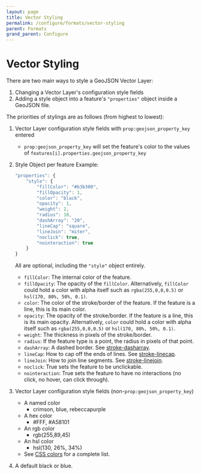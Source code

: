 ```yaml
---
layout: page
title: Vector Styling
permalink: /configure/formats/vector-styling
parent: Formats
grand_parent: Configure
---
```


# Vector Styling

There are two main ways to style a GeoJSON Vector Layer:

1. Changing a Vector Layer's configuration style fields
1. Adding a style object into a feature's `"properties"` object inside a GeoJSON file.

The priorities of stylings are as follows (from highest to lowest):

1. Vector Layer configuration style fields with `prop:geojson_property_key` entered
   - `prop:geojson_property_key` will set the feature's color to the values of `features[i].properties.geojson_property_key`
2. Style Object per feature
   Example:

   ```javascript
   "properties": {
       "style": {
           "fillColor": "#b3b300",
           "fillOpacity": 1,
           "color": "black",
           "opacity": 1,
           "weight": 2,
           "radius": 10,
           "dashArray": "20",
           "lineCap": "square",
           "lineJoin": "miter",
           "noclick": true,
           "nointeraction": true
       }
   }
   ```

   All are optional, including the `"style"` object entirely.

   - `fillColor`: The internal color of the feature.
   - `fillOpacity`: The opacity of the `fillColor`. Alternatively, `fillColor` could hold a color with alpha itself such as `rgba(255,0,0,0.5)` or `hsl(170, 80%, 50%, 0.1)`.
   - `color`: The color of the stroke/border of the feature. If the feature is a line, this is its main color.
   - `opacity`: The opacity of the stroke/border. If the feature is a line, this is its main opacity. Alternatively, `color` could hold a color with alpha itself such as `rgba(255,0,0,0.5)` or `hsl(170, 80%, 50%, 0.1)`.
   - `weight`: The thickness in pixels of the stroke/border.
   - `radius`: If the feature type is a point, the radius in pixels of that point.
   - `dashArray`: A dashed border. See [stroke-dasharray](https://developer.mozilla.org/en-US/docs/Web/SVG/Attribute/stroke-dasharray).
   - `lineCap`: How to cap off the ends of lines. See [stroke-linecap](https://developer.mozilla.org/en-US/docs/Web/SVG/Attribute/stroke-linecap).
   - `lineJoin`: How to join line segments. See [stroke-linejoin](https://developer.mozilla.org/en-US/docs/Web/SVG/Attribute/stroke-linejoin).
   - `noclick`: True sets the feature to be unclickable.
   - `nointeraction`: True sets the feature to have no interactions (no click, no hover, can click through).

3. Vector Layer configuration style fields (non-`prop:geojson_property_key`)
   - A named color
     - crimson, blue, rebeccapurple
   - A hex color
     - #FFF, #A58101
   - An rgb color
     - rgb(255,89,45)
   - An hsl color
     - hsl(130, 26%, 34%)
   - See [CSS colors](https://developer.mozilla.org/en-US/docs/Web/CSS/color_value) for a complete list.
4. A default black or blue.
